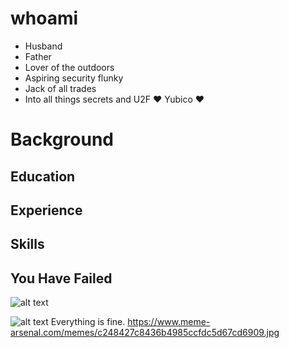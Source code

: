 # whoami

* Husband
* Father
* Lover of the outdoors
* Aspiring security flunky
* Jack of all trades
* Into all things secrets and U2F :heart: Yubico :heart:


# Background
## Education

## Experience

## Skills

## You Have Failed

![alt text](https://external-content.duckduckgo.com/iu/?u=https%3A%2F%2Fthumbs.gfycat.com%2FUnpleasantWaterloggedHydra-mobile.jpg&f=1&nofb=1)

![alt text](https://www.meme-arsenal.com/memes/c248427c8436b4985ccfdc5d67cd6909.jpg)
Everything is fine. https://www.meme-arsenal.com/memes/c248427c8436b4985ccfdc5d67cd6909.jpg
<!-- ##

When you won

5. Describe your experience implementing new solutions/ collaborating with other teams /lifecycle
management/ system support/ etc...

interests

https://open.spotify.com/show/4XPl3uEEL9hvqMkoZrzbx5

https://media1.popsugar-assets.com/files/thumbor/6QuHJxTvZVaIohb6eycUg9wfRWw/fit-in/1024x1024/filters:format_auto-!!-:strip_icc-!!-/2020/10/20/766/n/47856405/99d3b8d29bfe0351_Darknet_Diaries/i/Darknet-Diaries.jpg


https://open.spotify.com/show/1KHIsaZ9mX0NbzPrfId00q
https://malicious.life/wp-content/uploads/2022/04/Apple-profile-400x400_.jpg


https://open.spotify.com/show/0CnYnxrAcfRjh0YSQINAwe
https://thecyberwire.com/images/cover-art/daily-podcast-cover-art-cw-368.jpg



## News

* The Hacker NewsCurrently trying out Kubernetes with [Linode](https://www.linode.com/?r=4dffecc5dd019bc812987b595ce20e6322efea2d "Linode")
https://thehackernews.com/
https://www.darkreading.com/
https://www.securityweek.com/
https://www.bleepingcomputer.com/



Everything is fine. https://www.meme-arsenal.com/memes/c248427c8436b4985ccfdc5d67cd6909.jpg

Winning.    https://www.memesmonkey.com/images/memesmonkey/d0/d0372051a4a093b4bbd96b816934866c.jpeg

![alt text](https://open.spotify.com/show/4XPl3uEEL9hvqMkoZrzbx5)

<iframe src="https://open.spotify.com/show/4XPl3uEEL9hvqMkoZrzbx5" width="300" height="380" frameborder="0" allowtransparency="true" allow="encrypted-media"></iframe>

## Languages
### Human

| Language | Learning Status |  Fluency  |
|----------|-----------------|-----------|
| Spanish  | In Progress     |  Basic    |
| Persian  | In Progress     |  Basic    |
### Programming Languages
* PowerShell
* Python

## Learning Topics
* Currently trying out Kubernetes with [Linode](https://www.linode.com/?r=4dffecc5dd019bc812987b595ce20e6322efea2d "Linode")

- [ ] Python
- [x] PowerShell
- [ ] Golang
- [ ] Docker
- [ ] Kubernetes
- [ ] Bloodhound
- [ ] CTFs on Tryhackme
- [ ] Kali -->
